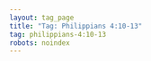 ```yaml
---
layout: tag_page
title: "Tag: Philippians 4:10-13"
tag: philippians-4:10-13
robots: noindex
---
```

